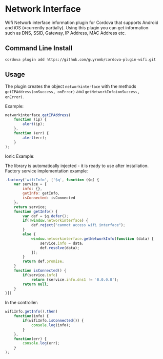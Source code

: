Network Interface
=================

Wifi Network interface information plugin for Cordova that supports Android and iOS (=currently partially).
Using this plugin you can get information such as DNS, SSID, Gateway, IP Address, MAC Address etc.

## Command Line Install

    cordova plugin add https://github.com/guyromb/cordova-plugin-wifi.git

## Usage

The plugin creates the object `networkinterface` with the methods `getIPAddress(onSuccess, onError)` and `getNetworkInfo(onSuccess, onError)`.

Example:
```javascript
networkinterface.getIPAddress(
	function (ip) {
		alert(ip); 
	},
	function (err) {
		alert(err); 
	}
);
```

Ionic Example:

The library is automatically injected - it is ready to use after installation.
Factory service implementation example:
```javascript
.factory('wifiInfo', ['$q', function ($q) {
	var service = {
		info: {},
		getInfo: getInfo,
		isConnected: isConnected
	};
	return service;
	function getInfo() {
		var def = $q.defer();
		if(!window.networkinterface) {
			def.reject("cannot access wifi interface");
		}
		else {
			window.networkinterface.getNetworkInfo(function (data) {
				service.info = data;
				def.resolve(data);
			});
		}
		return def.promise;
	}
	function isConnected() {
		if(service.info)
			return (service.info.dns1 != '0.0.0.0');
		return null;
	}
}])
```
In the controller:
```javascript
wifiInfo.getInfo().then(
	function(info) {
		if(wifiInfo.isConnected()) {
			console.log(info);
		}
	},
	function(err) {
		console.log(err);
	}
);
```
